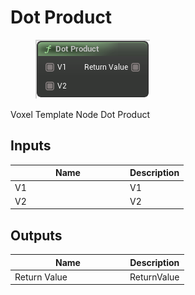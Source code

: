# Dot Product

<div align="left" data-full-width="false"><figure><img src="../../../../api/Math/Vector Operators/Dot_Product.png" alt=""><figcaption></figcaption></figure></div>

Voxel Template Node Dot Product

## Inputs

<table><thead><tr><th width="170">Name</th><th>Description</th></tr></thead><tbody><tr><td>V1</td><td>V1</td></tr><tr><td>V2</td><td>V2</td></tr></tbody></table>

## Outputs

<table><thead><tr><th width="170">Name</th><th>Description</th></tr></thead><tbody><tr><td>Return Value</td><td>ReturnValue</td></tr></tbody></table>
